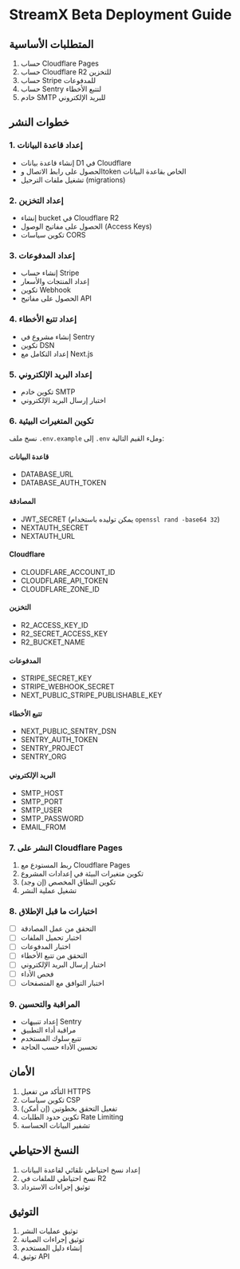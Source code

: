 # StreamX Beta Deployment Guide

## المتطلبات الأساسية

1. حساب Cloudflare Pages
2. حساب Cloudflare R2 للتخزين
3. حساب Stripe للمدفوعات
4. حساب Sentry لتتبع الأخطاء
5. خادم SMTP للبريد الإلكتروني

## خطوات النشر

### 1. إعداد قاعدة البيانات
- إنشاء قاعدة بيانات D1 في Cloudflare
- الحصول على رابط الاتصال وtoken الخاص بقاعدة البيانات
- تشغيل ملفات الترحيل (migrations)

### 2. إعداد التخزين
- إنشاء bucket في Cloudflare R2
- الحصول على مفاتيح الوصول (Access Keys)
- تكوين سياسات CORS

### 3. إعداد المدفوعات
- إنشاء حساب Stripe
- إعداد المنتجات والأسعار
- تكوين Webhook
- الحصول على مفاتيح API

### 4. إعداد تتبع الأخطاء
- إنشاء مشروع في Sentry
- تكوين DSN
- إعداد التكامل مع Next.js

### 5. إعداد البريد الإلكتروني
- تكوين خادم SMTP
- اختبار إرسال البريد الإلكتروني

### 6. تكوين المتغيرات البيئية
نسخ ملف `.env.example` إلى `.env` وملء القيم التالية:

#### قاعدة البيانات
- DATABASE_URL
- DATABASE_AUTH_TOKEN

#### المصادقة
- JWT_SECRET (يمكن توليده باستخدام `openssl rand -base64 32`)
- NEXTAUTH_SECRET
- NEXTAUTH_URL

#### Cloudflare
- CLOUDFLARE_ACCOUNT_ID
- CLOUDFLARE_API_TOKEN
- CLOUDFLARE_ZONE_ID

#### التخزين
- R2_ACCESS_KEY_ID
- R2_SECRET_ACCESS_KEY
- R2_BUCKET_NAME

#### المدفوعات
- STRIPE_SECRET_KEY
- STRIPE_WEBHOOK_SECRET
- NEXT_PUBLIC_STRIPE_PUBLISHABLE_KEY

#### تتبع الأخطاء
- NEXT_PUBLIC_SENTRY_DSN
- SENTRY_AUTH_TOKEN
- SENTRY_PROJECT
- SENTRY_ORG

#### البريد الإلكتروني
- SMTP_HOST
- SMTP_PORT
- SMTP_USER
- SMTP_PASSWORD
- EMAIL_FROM

### 7. النشر على Cloudflare Pages
1. ربط المستودع مع Cloudflare Pages
2. تكوين متغيرات البيئة في إعدادات المشروع
3. تكوين النطاق المخصص (إن وجد)
4. تشغيل عملية النشر

### 8. اختبارات ما قبل الإطلاق
- [  ] التحقق من عمل المصادقة
- [  ] اختبار تحميل الملفات
- [  ] اختبار المدفوعات
- [  ] التحقق من تتبع الأخطاء
- [  ] اختبار إرسال البريد الإلكتروني
- [  ] فحص الأداء
- [  ] اختبار التوافق مع المتصفحات

### 9. المراقبة والتحسين
- إعداد تنبيهات Sentry
- مراقبة أداء التطبيق
- تتبع سلوك المستخدم
- تحسين الأداء حسب الحاجة

## الأمان

1. التأكد من تفعيل HTTPS
2. تكوين سياسات CSP
3. تفعيل التحقق بخطوتين (إن أمكن)
4. تكوين حدود الطلبات Rate Limiting
5. تشفير البيانات الحساسة

## النسخ الاحتياطي

1. إعداد نسخ احتياطي تلقائي لقاعدة البيانات
2. نسخ احتياطي للملفات في R2
3. توثيق إجراءات الاسترداد

## التوثيق

1. توثيق عمليات النشر
2. توثيق إجراءات الصيانة
3. إنشاء دليل المستخدم
4. توثيق API 